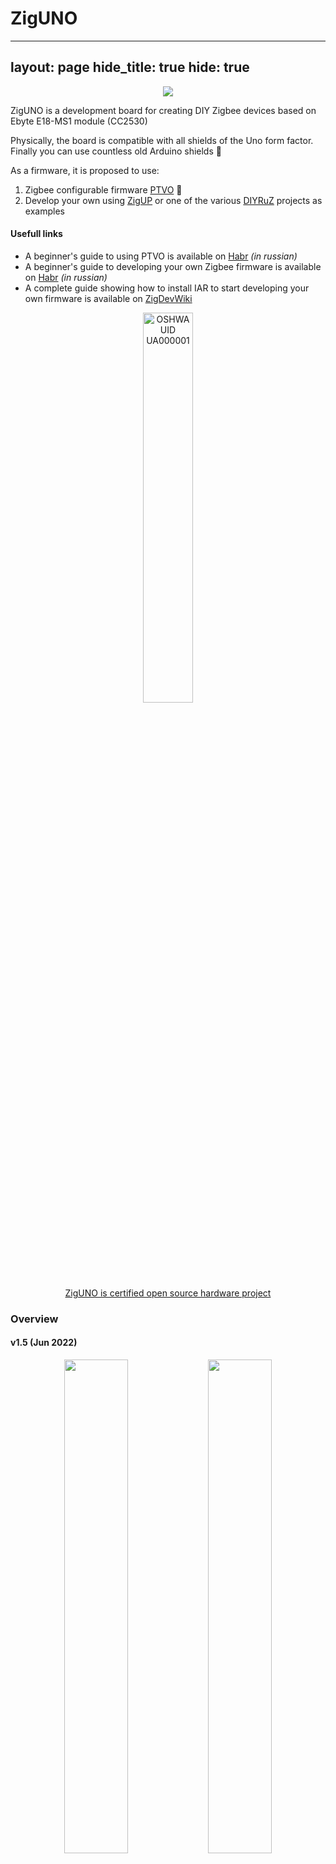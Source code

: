 # ZigUNO
---
layout: page
hide_title: true
hide: true                          
---
<div align="center"><img src="https://raw.githubusercontent.com/xyzroe/ZigUNO/main/2530_v1/photos/main.png"></div>

ZigUNO is a development board for creating DIY Zigbee devices based on Ebyte E18-MS1 module (CC2530)

Physically, the board is compatible with all shields of the Uno form factor. Finally you can use countless old Arduino shields 🤣

As a firmware, it is proposed to use:
1. Zigbee configurable firmware [PTVO](https://ptvo.info) 🚀
2. Develop your own using [ZigUP](https://github.com/formtapez/ZigUP) or one of the various [DIYRuZ](https://diyruz.github.io/) projects as examples


#### Usefull links
- A beginner's guide to using PTVO is available on [Habr](https://habr.com/en/post/581568/) *(in russian)*
- A beginner's guide to developing your own Zigbee firmware  is available on [Habr](https://habr.com/ru/company/iobroker/blog/495926/) *(in russian)*
- A complete guide showing how to install IAR to start developing your own firmware is available on [ZigDevWiki](https://zigdevwiki.github.io/Begin/IAR_install/)



<div align="center">
<a href="https://certification.oshwa.org/ua000001.html">
<img width="40%" alt="OSHWA UID UA000001" src="https://github.com/xyzroe/ZigUNO/raw/main/OSHWA.png"><br>
ZigUNO is certified open source hardware project
</a></div>

### Overview

#### v1.5 (Jun 2022)
<div align="center">
<img width="45%" src="https://raw.githubusercontent.com/xyzroe/ZigUNO/main/2530_v1.5/images/top.png">
<img width="45%" src="https://raw.githubusercontent.com/xyzroe/ZigUNO/main/2530_v1.5/images/bottom.png">
</div>

**Version 1.5 differences:**
- Type C instead of micro usb, keeping up with the times 🤩
- The 8-pin connector has been replaced with a 6-pin connector. the last two are not connected and only interfere with some sub-boards 🤦‍♂️
- Rearranged components on the board 🙃
- Added designations of pin capabilities directly to the board to make it even more convenient for you 🥳
- Slightly changed the graphics on the board, as a sign of support for Ukraine 🇺🇦

*Scheme is the same. Gerber files will be uploaded after the tests. Photo too.*

#### v1.0
<div align="center">
<img width="39.6%" src="https://raw.githubusercontent.com/xyzroe/ZigUNO/main/2530_v1/images/top.png">
<img width="40%" src="https://raw.githubusercontent.com/xyzroe/ZigUNO/main/2530_v1/images/bottom.png">
</div>

### Pinout
<div align="center">
<img src="https://raw.githubusercontent.com/xyzroe/ZigUNO/main/2530_v1/images/pinout.png">
</div>

### Photos
<table>
<tr>
<td width="50%">
<img src="https://raw.githubusercontent.com/xyzroe/ZigUNO/main/2530_v1/photos/top.png">
</td>
<td>
<img src="https://raw.githubusercontent.com/xyzroe/ZigUNO/main/2530_v1/photos/bottom.png">
</td>
</tr>
<tr>
<td width="50%">
<img src="https://raw.githubusercontent.com/xyzroe/ZigUNO/main/2530_v1/photos/shields.png">
</td>
<td>
<img src="https://raw.githubusercontent.com/xyzroe/ZigUNO/main/2530_v1/photos/relays.png">
</td>
</tr>
</table>

### Schematic
<div align="center"><img src="https://raw.githubusercontent.com/xyzroe/ZigUNO/main/2530_v1/files/Schematic_ZigUNO.png"></div>

### Gerber & BOM
[Gerber](./2530_v1/files/Gerber_ZigUNO.zip)  
[BOM](./2530_v1/files/BOM_ZigUNO.csv)

### Where to buy?

<a href="https://www.tindie.com/stores/mind/?ref=offsite_badges&utm_source=sellers_xyzroe&utm_medium=badges&utm_campaign=badge_large"><img src="https://d2ss6ovg47m0r5.cloudfront.net/badges/tindie-larges.png" alt="I sell on Tindie" height="120"></a>

### Like ♥️?
[!["Buy Me A Coffee"](https://www.buymeacoffee.com/assets/img/custom_images/orange_img.png)](https://www.buymeacoffee.com/xyzroe)

<br>  

[![Made in Ukraine](https://img.shields.io/badge/made_in-ukraine-ffd700.svg?labelColor=0057b7)](https://stand-with-ukraine.pp.ua)  
<br>  
ZigUNO is licensed under the

[GNU General Public License v3.0](https://raw.githubusercontent.com/xyzroe/ZigUNO/main/LICENSE)
